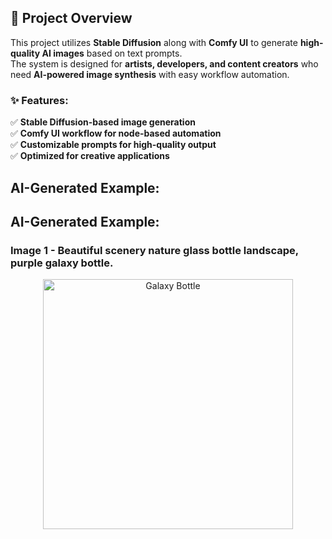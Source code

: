 ## 📌 Project Overview
This project utilizes **Stable Diffusion** along with **Comfy UI** to generate **high-quality AI images** based on text prompts.  
The system is designed for **artists, developers, and content creators** who need **AI-powered image synthesis** with easy workflow automation.

### ✨ Features:
✅ **Stable Diffusion-based image generation**  
✅ **Comfy UI workflow for node-based automation**  
✅ **Customizable prompts for high-quality output**  
✅ **Optimized for creative applications**  

## AI-Generated Example:

## AI-Generated Example:

### Image 1 - Beautiful scenery nature glass bottle landscape, purple galaxy bottle.

<p align="center">
  <img src="https://github.com/user-attachments/assets/cc319453-7a88-4ac2-ad37-3d88c82d31cb" alt="Galaxy Bottle" width="400"/>
</p>

